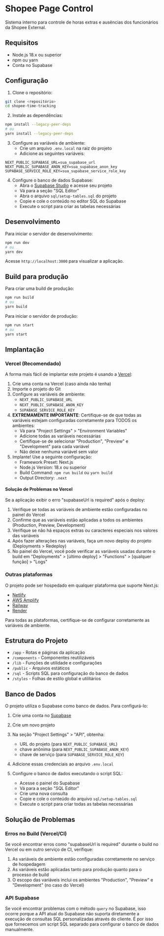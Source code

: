 # Shopee Page Control

Sistema interno para controle de horas extras e ausências dos funcionários da Shopee External.

## Requisitos

- Node.js 18.x ou superior
- npm ou yarn
- Conta no Supabase

## Configuração

1. Clone o repositório:
```bash
git clone <repositório>
cd shopee-time-tracking
```

2. Instale as dependências:
```bash
npm install --legacy-peer-deps
# ou
yarn install --legacy-peer-deps
```

3. Configure as variáveis de ambiente:
   - Crie um arquivo `.env.local` na raiz do projeto
   - Adicione as seguintes variáveis:

```
NEXT_PUBLIC_SUPABASE_URL=sua_supabase_url
NEXT_PUBLIC_SUPABASE_ANON_KEY=sua_supabase_anon_key
SUPABASE_SERVICE_ROLE_KEY=sua_supabase_service_role_key
```

4. Configure o banco de dados Supabase:
   - Abra o [Supabase Studio](https://app.supabase.com) e acesse seu projeto
   - Vá para a seção "SQL Editor"
   - Abra o arquivo `sql/setup-tables.sql` do projeto
   - Copie e cole o conteúdo no editor SQL do Supabase
   - Execute o script para criar as tabelas necessárias

## Desenvolvimento

Para iniciar o servidor de desenvolvimento:

```bash
npm run dev
# ou
yarn dev
```

Acesse `http://localhost:3000` para visualizar a aplicação.

## Build para produção

Para criar uma build de produção:

```bash
npm run build
# ou
yarn build
```

Para iniciar o servidor de produção:

```bash
npm run start
# ou
yarn start
```

## Implantação

### Vercel (Recomendado)

A forma mais fácil de implantar este projeto é usando a [Vercel](https://vercel.com):

1. Crie uma conta na Vercel (caso ainda não tenha)
2. Importe o projeto do Git
3. Configure as variáveis de ambiente:
   - `NEXT_PUBLIC_SUPABASE_URL`
   - `NEXT_PUBLIC_SUPABASE_ANON_KEY`
   - `SUPABASE_SERVICE_ROLE_KEY`
4. **EXTREMAMENTE IMPORTANTE**: Certifique-se de que todas as variáveis estejam configuradas corretamente para TODOS os ambientes:
   - Vá para "Project Settings" > "Environment Variables"
   - Adicione todas as variáveis necessárias 
   - Certifique-se de selecionar "Production", "Preview" e "Development" para cada variável
   - Não deixe nenhuma variável sem valor
5. Implante! Use a seguinte configuração:
   - Framework Preset: Next.js
   - Node.js Version: 18.x ou superior
   - Build Command: `npm run build` ou `yarn build`
   - Output Directory: `.next`

#### Solução de Problemas no Vercel

Se a aplicação exibir o erro "supabaseUrl is required" após o deploy:

1. Verifique se todas as variáveis de ambiente estão configuradas no painel do Vercel
2. Confirme que as variáveis estão aplicadas a todos os ambientes (Production, Preview, Development)
3. Verifique se não há espaços extras ou caracteres especiais nos valores das variáveis
4. Após fazer alterações nas variáveis, faça um novo deploy do projeto (Deployments > Redeploy)
5. No painel do Vercel, você pode verificar as variáveis usadas durante o build em "Deployments" > [último deploy] > "Functions" > [qualquer função] > "Logs"

### Outras plataformas

O projeto pode ser hospedado em qualquer plataforma que suporte Next.js:

- [Netlify](https://netlify.com)
- [AWS Amplify](https://aws.amazon.com/amplify/)
- [Railway](https://railway.app)
- [Render](https://render.com)

Para todas as plataformas, certifique-se de configurar corretamente as variáveis de ambiente.

## Estrutura do Projeto

- `/app` - Rotas e páginas da aplicação
- `/components` - Componentes reutilizáveis
- `/lib` - Funções de utilidade e configurações
- `/public` - Arquivos estáticos
- `/sql` - Scripts SQL para configuração do banco de dados
- `/styles` - Folhas de estilo global e utilitários

## Banco de Dados

O projeto utiliza o Supabase como banco de dados. Para configurá-lo:

1. Crie uma conta no [Supabase](https://supabase.com)
2. Crie um novo projeto
3. Na seção "Project Settings" > "API", obtenha:
   - URL do projeto (para `NEXT_PUBLIC_SUPABASE_URL`)
   - chave anônima (para `NEXT_PUBLIC_SUPABASE_ANON_KEY`)
   - chave de serviço (para `SUPABASE_SERVICE_ROLE_KEY`)
4. Adicione essas credenciais ao arquivo `.env.local`

5. Configure o banco de dados executando o script SQL:
   - Acesse o painel do Supabase
   - Vá para a seção "SQL Editor"
   - Crie uma nova consulta
   - Copie e cole o conteúdo do arquivo `sql/setup-tables.sql`
   - Execute o script para criar todas as tabelas necessárias

## Solução de Problemas

### Erros no Build (Vercel/CI)

Se você encontrar erros como "supabaseUrl is required" durante o build no Vercel ou em outro serviço de CI, verifique:

1. As variáveis de ambiente estão configuradas corretamente no serviço de hospedagem
2. As variáveis estão aplicadas tanto para produção quanto para o processo de build
3. O escopo das variáveis inclui os ambientes "Production", "Preview" e "Development" (no caso do Vercel)

### API Supabase

Se você encontrar problemas com o método `query` no Supabase, isso ocorre porque a API atual do Supabase não suporta diretamente a execução de consultas SQL personalizadas através do cliente. É por isso que fornecemos um script SQL separado para configurar o banco de dados manualmente. 